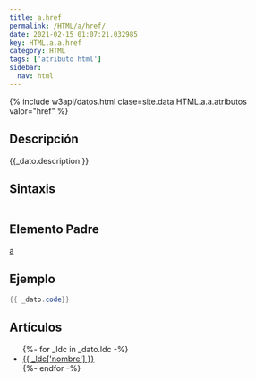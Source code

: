 ```yaml
---
title: a.href
permalink: /HTML/a/href/
date: 2021-02-15 01:07:21.032985
key: HTML.a.a.href
category: HTML
tags: ['atributo html']
sidebar: 
  nav: html
---
```


{% include w3api/datos.html clase=site.data.HTML.a.a.atributos valor="href" %}

## Descripción
{{_dato.description }}

## Sintaxis
~~~html
~~~

## Elemento Padre
[a](/HTML/a/)

## Ejemplo
~~~java
{{ _dato.code}}
~~~

## Artículos
<ul>
{%- for _ldc in _dato.ldc -%}
   <li>
       <a href="{{_ldc['url'] }}">{{ _ldc['nombre'] }}</a>
   </li>
{%- endfor -%}
</ul>
